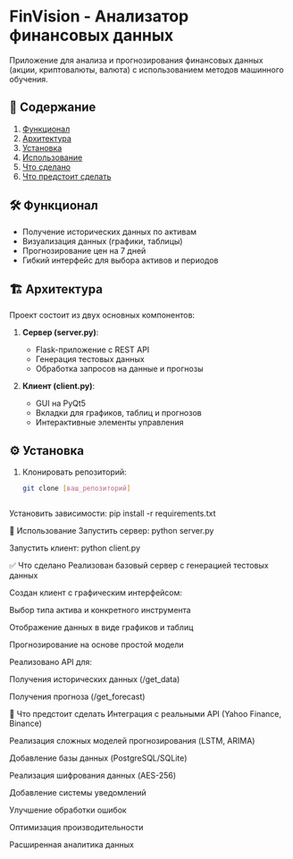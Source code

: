 # FinVision - Анализатор финансовых данных

Приложение для анализа и прогнозирования финансовых данных (акции, криптовалюты, валюта) с использованием методов машинного обучения.

## 📌 Содержание
1. [Функционал](#-функционал)
2. [Архитектура](#-архитектура)
3. [Установка](#-установка)
4. [Использование](#-использование)
5. [Что сделано](#-что-сделано)
6. [Что предстоит сделать](#-что-предстоит-сделать)

## 🛠️ Функционал
- Получение исторических данных по активам
- Визуализация данных (графики, таблицы)
- Прогнозирование цен на 7 дней
- Гибкий интерфейс для выбора активов и периодов

## 🏗️ Архитектура
Проект состоит из двух основных компонентов:
1. **Сервер (server.py)**:
   - Flask-приложение с REST API
   - Генерация тестовых данных
   - Обработка запросов на данные и прогнозы

2. **Клиент (client.py)**:
   - GUI на PyQt5
   - Вкладки для графиков, таблиц и прогнозов
   - Интерактивные элементы управления

## ⚙️ Установка
1. Клонировать репозиторий:
   ```bash
   git clone [ваш_репозиторий]



Установить зависимости:
pip install -r requirements.txt



🚀 Использование
Запустить сервер:
python server.py

Запустить клиент:
python client.py





✅ Что сделано
Реализован базовый сервер с генерацией тестовых данных

Создан клиент с графическим интерфейсом:

Выбор типа актива и конкретного инструмента

Отображение данных в виде графиков и таблиц

Прогнозирование на основе простой модели

Реализовано API для:

Получения исторических данных (/get_data)

Получения прогноза (/get_forecast)

📅 Что предстоит сделать
Интеграция с реальными API (Yahoo Finance, Binance)

Реализация сложных моделей прогнозирования (LSTM, ARIMA)

Добавление базы данных (PostgreSQL/SQLite)

Реализация шифрования данных (AES-256)

Добавление системы уведомлений

Улучшение обработки ошибок

Оптимизация производительности

Расширенная аналитика данных
